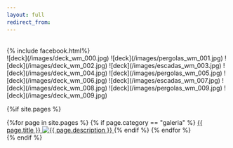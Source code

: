 ```yaml
---
layout: full
redirect_from:
---
```


<br/>
{% include facebook.html%}
<br/>

<section class="container">
<div class="carousel carousel-slider" markdown="1">
![deck](/images/deck_wm_000.jpg)
![deck](/images/pergolas_wm_001.jpg)
![deck](/images/deck_wm_002.jpg)
![deck](/images/escadas_wm_003.jpg)
![deck](/images/deck_wm_004.jpg)
![deck](/images/pergolas_wm_005.jpg)
![deck](/images/deck_wm_006.jpg)
![deck](/images/escadas_wm_007.jpg)
![deck](/images/deck_wm_008.jpg)
![deck](/images/pergolas_wm_009.jpg)
![deck](/images/deck_wm_009.jpg)
</div>
</section>

{%if site.pages %}
<br/>
<section class="row container">
    {%for page in site.pages %}
    {% if page.category == "galeria" %}
    <a class="col item s6 m3" title="{{ page.description }}" href="{{ page.url }}">
        <span>{{ page.title }}</span>
        <img src="{{ page.image }}" alt="{{ page.description }}" class="border w100">
    </a>
    {% endif %}
    {% endfor %}
<section>
{% endif %}
